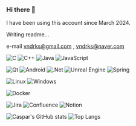 ### Hi there 👋

I have been using this account since March 2024.

Writing readme...

e-mail vndrks@gmail.com , vndrks@naver.com


![C](https://img.shields.io/badge/c-%2300599C.svg?style=for-the-badge&logo=c&logoColor=white)   ![C++](https://img.shields.io/badge/c++-%2300599C.svg?style=for-the-badge&logo=c%2B%2B&logoColor=white)   ![Java](https://img.shields.io/badge/java-%23ED8B00.svg?style=for-the-badge&logo=openjdk&logoColor=white)   ![JavaScript](https://img.shields.io/badge/javascript-%23323330.svg?style=for-the-badge&logo=javascript&logoColor=%23F7DF1E)   

![Qt](https://img.shields.io/badge/Qt-%23217346.svg?style=for-the-badge&logo=Qt&logoColor=white)   ![Android](https://img.shields.io/badge/Android-3DDC84?style=for-the-badge&logo=android&logoColor=white)   ![.Net](https://img.shields.io/badge/.NET-5C2D91?style=for-the-badge&logo=.net&logoColor=white)   ![Unreal Engine](https://img.shields.io/badge/unrealengine-%23313131.svg?style=for-the-badge&logo=unrealengine&logoColor=white)   ![Spring](https://img.shields.io/badge/spring-%236DB33F.svg?style=for-the-badge&logo=spring&logoColor=white)

![Linux](https://img.shields.io/badge/Linux-FCC624?style=for-the-badge&logo=linux&logoColor=black)   ![Windows](https://img.shields.io/badge/Windows-0078D6?style=for-the-badge&logo=windows&logoColor=white)

![Docker](https://img.shields.io/badge/docker-%230db7ed.svg?style=for-the-badge&logo=docker&logoColor=white)   

![Jira](https://img.shields.io/badge/jira-%230A0FFF.svg?style=for-the-badge&logo=jira&logoColor=white)   ![Confluence](https://img.shields.io/badge/confluence-%23172BF4.svg?style=for-the-badge&logo=confluence&logoColor=white)   ![Notion](https://img.shields.io/badge/Notion-%23000000.svg?style=for-the-badge&logo=notion&logoColor=white)   



![Caspar's GitHub stats](https://github-readme-stats.vercel.app/api?username=vndrks&show_icons=true&theme=tokyonight) ![Top Langs](https://github-readme-stats.vercel.app/api/top-langs/?username=vndrks&layout=compact)

<!--
**vndrks/vndrks** is a ✨ _special_ ✨ repository because its `README.md` (this file) appears on your GitHub profile.

Here are some ideas to get you started:

- 🔭 I’m currently working on ...
- 🌱 I’m currently learning ...
- 👯 I’m looking to collaborate on ...
- 🤔 I’m looking for help with ...
- 💬 Ask me about ...
- 📫 How to reach me: ...
- 😄 Pronouns: ...
- ⚡ Fun fact: ...
-->
